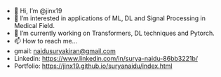 - 👋 Hi, I’m @jinx19
- 👀 I’m interested in applications of ML, DL and Signal Processing in Medical Field.
- 🌱 I’m currently working on Transformers, DL techniques and Pytorch.
- 📫 How to reach me...
- gmail: naidusuryakiran@gmail.com
- Linkedin: https://www.linkedin.com/in/surya-naidu-86bb3221b/
- Portfolio: https://jinx19.github.io/suryanaidu/index.html

<!---
jinx19/jinx19 is a ✨ special ✨ repository because its `README.md` (this file) appears on your GitHub profile.
You can click the Preview link to take a look at your changes.
--->
